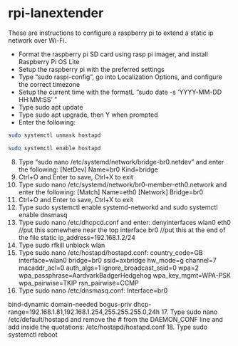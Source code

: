 # rpi-lanextender
These are instructions to configure a raspberry pi to extend a static ip network over Wi-Fi.
- Format the raspberry pi SD card using rasp pi imager, and install Raspberry Pi OS Lite
- Setup the raspberry pi with the preferred settings
- Type “sudo raspi-config”, go into Localization Options, and configure the correct timezone
- Setup the current time with the formatL “sudo date -s ‘YYYY-MM-DD HH:MM:SS’ ”
- Type sudo apt update
- Type sudo apt upgrade, then Y when prompted
- Enter the following:
```bash
sudo systemctl unmask hostapd
```
```bash
sudo systemctl enable hostapd
```
8. Type “sudo nano /etc/systemd/network/bridge-br0.netdev” and enter the following:
[NetDev]
Name=br0
Kind=bridge
9. Ctrl+O and Enter to save, Ctrl+X to exit
10. Type sudo nano /etc/systemd/network/br0-member-eth0.network and enter the following:
[Match]
Name=eth0
[Network]
Bridge=br0
11. Ctrl+O and Enter to save, Ctrl+X to exit
12. Type sudo systemctl enable systemd-networkd and sudo systemctl enable dnsmasq
13. Type sudo nano /etc/dhcpcd.conf and enter:
denyinterfaces wlan0 eth0 //put this somewhere near the top
interface br0 //put this at the end of the file
static ip_address=192.168.1.2/24
14. Type sudo rfkill unblock wlan
15. Type sudo nano /etc/hostapd/hostapd.conf:
country_code=GB
interface=wlan0
bridge=br0
ssid=axbridge
hw_mode=g
channel=7
macaddr_acl=0
auth_algs=1
ignore_broadcast_ssid=0
wpa=2
wpa_passphrase=AardvarkBadgerHedgehog
wpa_key_mgmt=WPA-PSK
wpa_pairwise=TKIP
rsn_pairwise=CCMP
16. Type sudo nano /etc/dnsmasq.conf:
Interface=br0

bind-dynamic
domain-needed
bogus-priv
dhcp-range=192.168.1.81,192.168.1.254,255.255.255.0,24h
17. Type sudo nano /etc/default/hostapd and remove the # from the DAEMON_CONF line and add
inside the quotations:
/etc/hostapd/hostapd.conf
18. Type sudo systemctl reboot
